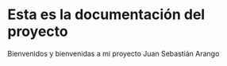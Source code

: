 # Esta es la documentación del proyecto

Bienvenidos y bienvenidas a mi proyecto 
Juan Sebastián Arango 
